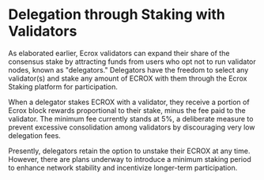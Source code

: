 # Delegation through Staking with Validators

As elaborated earlier, Ecrox validators can expand their share of the consensus stake by attracting funds from users who opt not to run validator nodes, known as "delegators." Delegators have the freedom to select any validator(s) and stake any amount of ECROX with them through the Ecrox Staking platform for participation.

When a delegator stakes ECROX with a validator, they receive a portion of Ecrox block rewards proportional to their stake, minus the fee paid to the validator. The minimum fee currently stands at 5%, a deliberate measure to prevent excessive consolidation among validators by discouraging very low delegation fees.

Presently, delegators retain the option to unstake their ECROX at any time. However, there are plans underway to introduce a minimum staking period to enhance network stability and incentivize longer-term participation.
